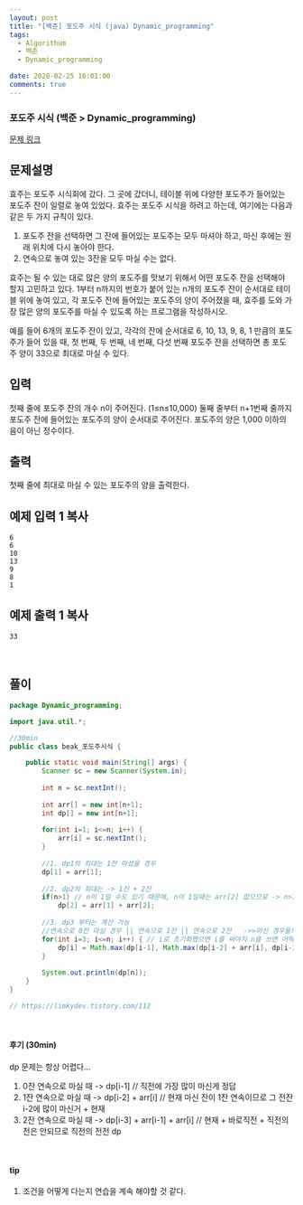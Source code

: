 ```yaml
---
layout: post
title: "[백준] 포도주 시식 (java) Dynamic_programming"
tags:
  - Algorithum
  - 백준
  - Dynamic_programming

date: 2020-02-25 16:01:00
comments: true
---
```




###   포도주 시식 (백준 > Dynamic_programming)

[문제 링크](https://www.acmicpc.net/problem/2156 )

## 문제설명

효주는 포도주 시식회에 갔다. 그 곳에 갔더니, 테이블 위에 다양한 포도주가 들어있는 포도주 잔이 일렬로 놓여 있었다. 효주는 포도주 시식을 하려고 하는데, 여기에는 다음과 같은 두 가지 규칙이 있다.

1. 포도주 잔을 선택하면 그 잔에 들어있는 포도주는 모두 마셔야 하고, 마신 후에는 원래 위치에 다시 놓아야 한다.
2. 연속으로 놓여 있는 3잔을 모두 마실 수는 없다.

효주는 될 수 있는 대로 많은 양의 포도주를 맛보기 위해서 어떤 포도주 잔을 선택해야 할지 고민하고 있다. 1부터 n까지의 번호가 붙어 있는 n개의 포도주 잔이 순서대로 테이블 위에 놓여 있고, 각 포도주 잔에 들어있는 포도주의 양이 주어졌을 때, 효주를 도와 가장 많은 양의 포도주를 마실 수 있도록 하는 프로그램을 작성하시오. 

예를 들어 6개의 포도주 잔이 있고, 각각의 잔에 순서대로 6, 10, 13, 9, 8, 1 만큼의 포도주가 들어 있을 때, 첫 번째, 두 번째, 네 번째, 다섯 번째 포도주 잔을 선택하면 총 포도주 양이 33으로 최대로 마실 수 있다.

## 입력

첫째 줄에 포도주 잔의 개수 n이 주어진다. (1≤n≤10,000) 둘째 줄부터 n+1번째 줄까지 포도주 잔에 들어있는 포도주의 양이 순서대로 주어진다. 포도주의 양은 1,000 이하의 음이 아닌 정수이다.

## 출력

첫째 줄에 최대로 마실 수 있는 포도주의 양을 출력한다.

## 예제 입력 1 복사

```
6
6
10
13
9
8
1
```

## 예제 출력 1 복사

```
33
```

<br>

## 풀이

```java
package Dynamic_programming;

import java.util.*;

//30min
public class beak_포도주시식 {

	public static void main(String[] args) {
		Scanner sc = new Scanner(System.in);
		
		int n = sc.nextInt();
		
		int arr[] = new int[n+1];
		int dp[] = new int[n+1];
		
		for(int i=1; i<=n; i++) {
			arr[i] = sc.nextInt();
		}
				
		//1. dp1의 최대는 1잔 마셨을 경우
		dp[1] = arr[1];
		
		//2. dp2의 최대는 -> 1잔 + 2잔
		if(n>1) // n이 1일 수도 있기 때문에, n이 1일때는 arr[2] 없으므로 -> n>1라는 조건 걸어준다.
			dp[2] = arr[1] + arr[2];
		
		//3. dp3 부터는 계산 가능
		//연속으로 0잔 마실 경우 || 연속으로 1잔 || 연속으로 2잔   ->>마신 경우들의 max 값 넣기
		for(int i=3; i<=n; i++) { // i로 초기화했으면 i를 써야지 n을 쓰면 어떡하니!
			dp[i] = Math.max(dp[i-1], Math.max(dp[i-2] + arr[i], dp[i-3] + arr[i-1] + arr[i]));
		}
		
		System.out.println(dp[n]);
	}
}

// https://limkydev.tistory.com/112

```

<br>

#### 후기 (30min)

dp 문제는 항상 어렵다... <br>

1. 0잔 연속으로 마실 때 -> dp[i-1]  // 직전에 가장 많이 마신게 정답
2. 1잔 연속으로 마실 때 -> dp[i-2] + arr[i] // 현재 마신 잔이 1잔 연속이므로 그 전잔 i-2에 많이 마신거 + 현재
3. 2잔 연속으로 마실 때 -> dp[i-3] + arr[i-1] + arr[i] // 현재 + 바로직전 + 직전의 전은 안되므로 직전의 전전 dp

<br>

#### tip

1. 조건을 어떻게 다는지 연습을 계속 해야할 것 같다.

<br>